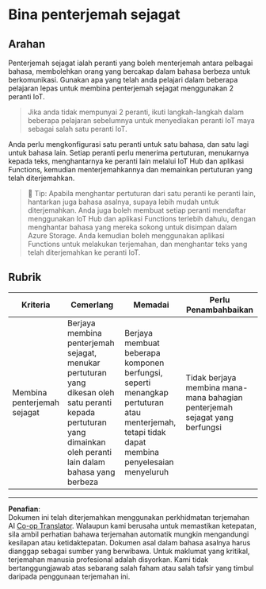 <!--
CO_OP_TRANSLATOR_METADATA:
{
  "original_hash": "701f4a4466f9309b6e1d863077df0c06",
  "translation_date": "2025-08-27T23:44:45+00:00",
  "source_file": "6-consumer/lessons/4-multiple-language-support/assignment.md",
  "language_code": "ms"
}
-->
# Bina penterjemah sejagat

## Arahan

Penterjemah sejagat ialah peranti yang boleh menterjemah antara pelbagai bahasa, membolehkan orang yang bercakap dalam bahasa berbeza untuk berkomunikasi. Gunakan apa yang telah anda pelajari dalam beberapa pelajaran lepas untuk membina penterjemah sejagat menggunakan 2 peranti IoT.

> Jika anda tidak mempunyai 2 peranti, ikuti langkah-langkah dalam beberapa pelajaran sebelumnya untuk menyediakan peranti IoT maya sebagai salah satu peranti IoT.

Anda perlu mengkonfigurasi satu peranti untuk satu bahasa, dan satu lagi untuk bahasa lain. Setiap peranti perlu menerima pertuturan, menukarnya kepada teks, menghantarnya ke peranti lain melalui IoT Hub dan aplikasi Functions, kemudian menterjemahkannya dan memainkan pertuturan yang telah diterjemahkan.

> 💁 Tip: Apabila menghantar pertuturan dari satu peranti ke peranti lain, hantarkan juga bahasa asalnya, supaya lebih mudah untuk diterjemahkan. Anda juga boleh membuat setiap peranti mendaftar menggunakan IoT Hub dan aplikasi Functions terlebih dahulu, dengan menghantar bahasa yang mereka sokong untuk disimpan dalam Azure Storage. Anda kemudian boleh menggunakan aplikasi Functions untuk melakukan terjemahan, dan menghantar teks yang telah diterjemahkan ke peranti IoT.

## Rubrik

| Kriteria | Cemerlang | Memadai | Perlu Penambahbaikan |
| -------- | --------- | -------- | -------------------- |
| Membina penterjemah sejagat | Berjaya membina penterjemah sejagat, menukar pertuturan yang dikesan oleh satu peranti kepada pertuturan yang dimainkan oleh peranti lain dalam bahasa yang berbeza | Berjaya membuat beberapa komponen berfungsi, seperti menangkap pertuturan atau menterjemah, tetapi tidak dapat membina penyelesaian menyeluruh | Tidak berjaya membina mana-mana bahagian penterjemah sejagat yang berfungsi |

---

**Penafian**:  
Dokumen ini telah diterjemahkan menggunakan perkhidmatan terjemahan AI [Co-op Translator](https://github.com/Azure/co-op-translator). Walaupun kami berusaha untuk memastikan ketepatan, sila ambil perhatian bahawa terjemahan automatik mungkin mengandungi kesilapan atau ketidaktepatan. Dokumen asal dalam bahasa asalnya harus dianggap sebagai sumber yang berwibawa. Untuk maklumat yang kritikal, terjemahan manusia profesional adalah disyorkan. Kami tidak bertanggungjawab atas sebarang salah faham atau salah tafsir yang timbul daripada penggunaan terjemahan ini.